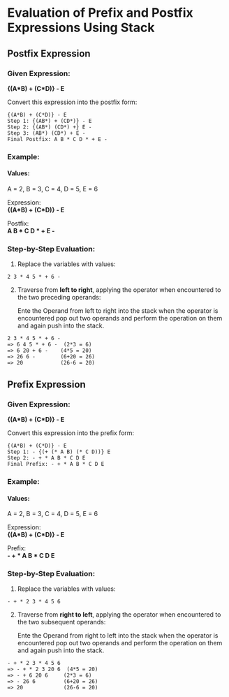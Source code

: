 # Evaluation of Prefix and Postfix Expressions Using Stack

## Postfix Expression

### Given Expression:

**{(A\*B) + (C\*D)} - E**

Convert this expression into the postfix form:

```
{(A*B) + (C*D)} - E
Step 1: {(AB*) + (CD*)} - E
Step 2: {(AB*) (CD*) +} E -
Step 3: (AB*) (CD*) + E -
Final Postfix: A B * C D * + E -
```

### Example:

#### Values:

A = 2, B = 3, C = 4, D = 5, E = 6

Expression:  
**{(A\*B) + (C\*D)} - E**

Postfix:  
**A B \* C D \* + E -**

### Step-by-Step Evaluation:

1. Replace the variables with values:

```
2 3 * 4 5 * + 6 -
```

2. Traverse from **left to right**, applying the operator when encountered to the two preceding operands:

   Ente the Operand from left to right into the stack when the operator is encountered pop out two operands and perform the operation on them and again push into the stack.

```
2 3 * 4 5 * + 6 -
=> 6 4 5 * + 6 -  (2*3 = 6)
=> 6 20 + 6 -    (4*5 = 20)
=> 26 6 -        (6+20 = 26)
=> 20            (26-6 = 20)
```

## Prefix Expression

### Given Expression:

**{(A\*B) + (C\*D)} - E**

Convert this expression into the prefix form:

```
{(A*B) + (C*D)} - E
Step 1: - {(+ (* A B) (* C D))} E
Step 2: - + * A B * C D E
Final Prefix: - + * A B * C D E
```

### Example:

#### Values:

A = 2, B = 3, C = 4, D = 5, E = 6

Expression:  
**{(A\*B) + (C\*D)} - E**

Prefix:  
**- + \* A B \* C D E**

### Step-by-Step Evaluation:

1. Replace the variables with values:

```
- + * 2 3 * 4 5 6
```

2. Traverse from **right to left**, applying the operator when encountered to the two subsequent operands:

   Ente the Operand from right to left into the stack when the operator is encountered pop out two operands and perform the operation on them and again push into the stack.

```
- + * 2 3 * 4 5 6
=> - + * 2 3 20 6  (4*5 = 20)
=> - + 6 20 6     (2*3 = 6)
=> - 26 6         (6+20 = 26)
=> 20             (26-6 = 20)
```
